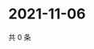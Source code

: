 # 2021-11-06

共 0 条

<!-- BEGIN WEIBO -->
<!-- 最后更新时间 Sat Nov 06 2021 02:10:10 GMT+0800 (China Standard Time) -->

<!-- END WEIBO -->
